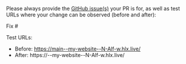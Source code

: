 Please always provide the [GitHub issue(s)](../issues) your PR is for, as well as test URLs where your change can be observed (before and after):

Fix #<gh-issue-id>

Test URLs:
- Before: https://main--my-website--N-Alf-w.hlx.live/
- After: https://<branch>--my-website--N-Alf-w.hlx.live/
